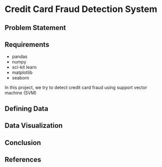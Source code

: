 # Credit Card Fraud Detection System

## Problem Statement


## Requirements
* pandas
* numpy
* sci-kit learn
* matplotlib
* seaborn

In this project, we try to detect credit card fraud using support vector machine (SVM)

##  Defining Data

## Data Visualization

## Conclusion 

## References
